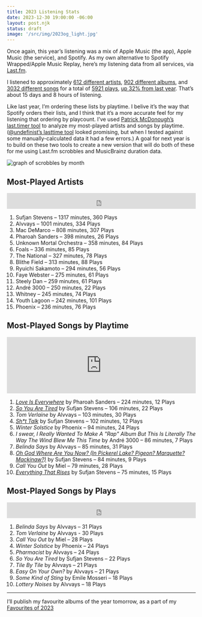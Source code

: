 ```yaml
---
title: 2023 Listening Stats
date: 2023-12-30 19:00:00 -06:00
layout: post.njk
status: draft
image: '/src/img/2023og_light.jpg'
---
```


Once again, this year’s listening was a mix of Apple Music (the app), Apple Music (the service), and Spotify. As my own alternative to Spotify Wrapped/Apple Music Replay, here’s my listening data from all services, via [Last.fm](https://www.last.fm/user/dueckjon/).


I listened to approximately [612 different artists](https://www.last.fm/user/dueckjon/library/artists?from=2023-01-01&to=2023-12-31), [902 different albums](https://www.last.fm/user/dueckjon/library/albums?from=2023-01-01&to=2023-12-31), and [3032 different songs](https://www.last.fm/user/dueckjon/library/tracks?from=2023-01-01&to=2023-12-31) for a total of [5921 plays](https://www.last.fm/user/dueckjon/library?from=2023-01-01&to=2023-12-31), [up 32% from last year](https://www.last.fm/user/dueckjon/listening-report/year). That’s about 15 days and 8 hours of listening.

Like last year, I’m ordering these lists by playtime. I belive it’s the way that Spotify orders their lists, and I think that it’s a more accurate feel for my listening that ordering by playcount. I’ve used [Patrick McDonough’s last.timer tool](https://pmcdonough8133.github.io/last.timer/) to analyze my most-played artists and songs by playtime. ([@undefinist’s lasttime tool](https://undefinist.com/lasttime/) looked promising, but when I tested against some manually-calculated data it had a few errors.) A goal for next year is to build on these two tools to create a new version that will do both of these for me using Last.fm scrobbles and MusicBrainz duration data.


![graph of scrobbles by month](/src/img/2023-scrobbles.svg)

## Most-Played Artists
<iframe style="border: 0; width: 100%; height: 42px; background: none;" src="https://bandcamp.com/EmbeddedPlayer/album=2802390187/size=small/bgcol=ffffff/linkcol=0687f5/track=4190356499/transparent=true/" seamless><a href="https://music.sufjan.com/album/javelin">Javelin by Sufjan Stevens</a></iframe>

1. Sufjan Stevens – 1317 minutes, 360 Plays
2. Alvvays – 1001 minutes, 334 Plays
3. Mac DeMarco – 808 minutes, 307 Plays
4. Pharoah Sanders – 398 minutes, 26 Plays
5. Unknown Mortal Orchestra – 358 minutes, 84 Plays
6. Foals – 336 minutes, 85 Plays
7. The National – 327 minutes, 78 Plays
8. Blithe Field – 313 minutes, 88 Plays
9. Ryuichi Sakamoto – 294 minutes, 56 Plays
10. Faye Webster – 275 minutes, 61 Plays
11. Steely Dan – 259 minutes, 61 Plays
12. André 3000 – 250 minutes, 22 Plays
13. Whitney – 245 minutes, 74 Plays
14. Youth Lagoon – 242 minutes, 101 Plays
15. Phoenix – 236 minutes, 76 Plays

## Most-Played Songs by Playtime
<iframe allow="autoplay *; encrypted-media *;" frameborder="0" height="150" style="width:100%;overflow:hidden;background:transparent;" sandbox="allow-forms allow-popups allow-same-origin allow-scripts allow-storage-access-by-user-activation allow-top-navigation-by-user-activation" src="https://embed.music.apple.com/ca/album/love-is-everywhere/1460410035?i=1460410041"></iframe>

1. [*Love Is Everywhere*](https://youtu.be/yQvpDIE70wk) by Pharoah Sanders – 224 minutes, 12 Plays
2. [*So You Are Tired*](https://sufjanstevens.bandcamp.com/track/so-you-are-tired) by Sufjan Stevens – 106 minutes, 22 Plays
3. *Tom Verlaine* by Alvvays – 103 minutes, 30 Plays
4. [_Sh*t Talk_](https://sufjanstevens.bandcamp.com/track/shit-talk) by Sufjan Stevens – 102 minutes, 12 Plays
5. *Winter Solstice* by Phoenix – 94 minutes, 24 Plays
6. *I swear, I Really Wanted To Make A "Rap" Album But This Is Literally The Way The Wind Blew Me This Time* by André 3000 – 86 minutes, 7 Plays
7. *Belinda Says* by Alvvays – 85 minutes, 31 Plays
8. [*Oh God Where Are You Now? (In Pickerel Lake? Pigeon? Marquette? Mackinaw?)*](https://sufjanstevens.bandcamp.com/track/oh-god-where-are-you-now-in-pickeral-lake-pigeon-marquette-mackinaw) by Sufjan Stevens – 84 minutes, 9 Plays
9. *Call You Out* by Miel – 79 minutes, 28 Plays
10. [*Everything That Rises*](https://sufjanstevens.bandcamp.com/track/everything-that-rises) by Sufjan Stevens – 75 minutes, 15 Plays

## Most-Played Songs by Plays
<iframe style="border: 0; width: 100%; height: 42px;" src="https://bandcamp.com/EmbeddedPlayer/album=2669156137/size=small/bgcol=ffffff/linkcol=0687f5/track=1056646713/transparent=true/" seamless><a href="https://alvvays.bandcamp.com/album/blue-rev">Blue Rev by Alvvays</a></iframe>

1. *Belinda Says* by Alvvays – 31 Plays
2. *Tom Verlaine* by Alvvays - 30 Plays
3. *Call You Out* by Miel – 28 Plays
4. *Winter Solstice* by Phoenix – 24 Plays
5. *Pharmacist* by Alvvays – 24 Plays
6. *So You Are Tired* by Sufjan Stevens – 22 Plays
7. *Tile By Tile* by Alvvays – 21 Plays
8. *Easy On Your Own?* by Alvvays – 21 Plays
9. *Some Kind of Sting* by Emile Mosseri – 18 Plays
10. *Lottery Noises* by Alvvays – 18 Plays

---
I’ll publish my favourite albums of the year tomorrow, as a part of my [Favourites of 2023](/journal/2023/favourites/)